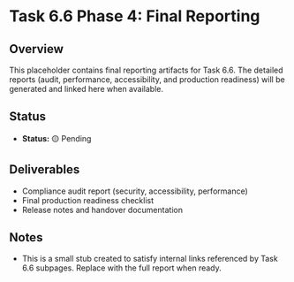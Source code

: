 # Task 6.6 Phase 4: Final Reporting

## Overview

This placeholder contains final reporting artifacts for Task 6.6. The detailed reports (audit, performance, accessibility, and production readiness) will be generated and linked here when available.

## Status
- **Status:** 🟡 Pending

## Deliverables
- Compliance audit report (security, accessibility, performance)
- Final production readiness checklist
- Release notes and handover documentation

## Notes
- This is a small stub created to satisfy internal links referenced by Task 6.6 subpages. Replace with the full report when ready.
